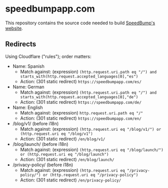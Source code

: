 # speedbumpapp.com

This repository contains the source code needed to build [SpeedBump's website](https://speedbumpapp.com).

## Redirects

Using Cloudflare ("rules"); order matters:

* Name: Spanish
  * Match against: (expression) `(http.request.uri.path eq "/") and starts_with(http.request.accepted_languages[0],"es")`
  * Action: (301 static redirect) `https://speedbumpapp.com/es/`
* Name: German
  * Match against: (expression) `(http.request.uri.path eq "/") and starts_with(http.request.accepted_languages[0],"de")`
  * Action: (301 static redirect) `https://speedbumpapp.com/de/`
* Name: English
  * Match against: (expression) `http.request.uri.path eq "/"`
  * Action: (301 static redirect) `https://speedbumpapp.com/en/`
* /blog/v1/ (before i18n)
  * Match against: (expression) `(http.request.uri eq "/blog/v1/") or (http.request.uri eq "/blog/v1")`
  * Action: (301 static redirect) `/en/blog/v1/`
* /blog/launch/ (before i18n)
  * Match against: (expression) `(http.request.uri eq "/blog/launch/") or (http.request.uri eq "/blog/launch")`
  * Action: (301 static redirect) `/en/blog/launch/`
* /privacy-policy/ (before i18n)
  * Match against: (expression) `(http.request.uri eq "/privacy-policy/") or (http.request.uri eq "/privacy-policy")`
  * Action: (301 static redirect) `/en/privacy-policy/`

